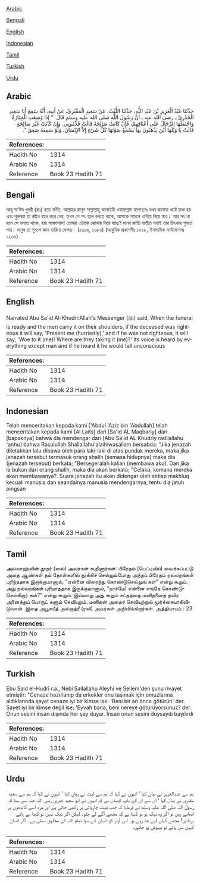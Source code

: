 [Arabic](#arabic)

[Bengali](#bengali)

[English](#english)

[Indonesian](#indonesian)

[Tamil](#tamil)

[Turkish](#turkish)

[Urdu](#urdu)

## Arabic


<div dir="rtl" lang="ar" style={{fontSize:'larger',backgroundColor:'#f8f9fa',padding:20}}>
حَدَّثَنَا عَبْدُ الْعَزِيزِ بْنُ عَبْدِ اللَّهِ، حَدَّثَنَا اللَّيْثُ، عَنْ سَعِيدٍ الْمَقْبُرِيِّ، عَنْ أَبِيهِ، أَنَّهُ سَمِعَ أَبَا سَعِيدٍ الْخُدْرِيَّ ـ رضى الله عنه ـ أَنَّ رَسُولَ اللَّهِ صلى الله عليه وسلم قَالَ ‏ "‏ إِذَا وُضِعَتِ الْجِنَازَةُ وَاحْتَمَلَهَا الرِّجَالُ عَلَى أَعْنَاقِهِمْ، فَإِنْ كَانَتْ صَالِحَةً قَالَتْ قَدِّمُونِي‏.‏ وَإِنْ كَانَتْ غَيْرَ صَالِحَةٍ قَالَتْ يَا وَيْلَهَا أَيْنَ يَذْهَبُونَ بِهَا يَسْمَعُ صَوْتَهَا كُلُّ شَىْءٍ إِلاَّ الإِنْسَانَ، وَلَوْ سَمِعَهُ صَعِقَ ‏"‏‏.‏
</div>
<div style={{backgroundColor:'#f8f9fa',padding:20, marginBottom: 10}}><table> <thead> <tr> <th>References:</th> <th></th> </tr> </thead> <tbody><tr><td>Hadith No</td><td>1314</td></tr><tr><td>Arabic No</td><td>1314</td></tr><tr><td>Reference</td><td>Book 23 Hadith 71</td></tr></tbody></table></div>

## Bengali


<div dir="ltr" lang="bn" style={{fontSize:'larger',backgroundColor:'#f8f9fa',padding:20}}>
আবূ সা‘ঈদ খুদরী (রাঃ) হতে বর্ণিত, আল্লাহর রাসূল সাল্লাল্লাহু আলাইহি ওয়াসাল্লাম বলেছেনঃ যখন জানাযা খাটে রাখা হয় এবং পুরুষরা তা কাঁধে বহন করে নেয়, তখন সে সৎ হলে বলতে থাকে, আমাকে সামনে এগিয়ে নিয়ে যাও। আর সৎ না হলে সে বলতে থাকে, হায় আফসোস! তোমরা এটাকে কোথায় নিয়ে যাচ্ছ? মানব জাতি ব্যতীত সবাই তার চিৎকার শুনতে পায়। মানুষ তা শুনলে জ্ঞান হারিয়ে ফেলত। (১৩১৬, ১৩৮০) (আধুনিক প্রকাশনীঃ ১২২৮, ইসলামিক ফাউন্ডেশনঃ ১২৩৫)
</div>
<div style={{backgroundColor:'#f8f9fa',padding:20, marginBottom: 10}}><table> <thead> <tr> <th>References:</th> <th></th> </tr> </thead> <tbody><tr><td>Hadith No</td><td>1314</td></tr><tr><td>Arabic No</td><td>1314</td></tr><tr><td>Reference</td><td>Book 23 Hadith 71</td></tr></tbody></table></div>

## English


<div dir="ltr" lang="en" style={{fontSize:'larger',backgroundColor:'#f8f9fa',padding:20}}>
Narrated Abu Sa'id Al-Khudri:Allah's Messenger (ﷺ) said, When the funeral is ready and the men carry it on their shoulders, if the deceased was righteous it will say, 'Present me (hurriedly),' and if he was not righteous, it will say, 'Woe to it (me)! Where are they taking it (me)?' Its voice is heard by everything except man and if he heard it he would fall unconscious
</div>
<div style={{backgroundColor:'#f8f9fa',padding:20, marginBottom: 10}}><table> <thead> <tr> <th>References:</th> <th></th> </tr> </thead> <tbody><tr><td>Hadith No</td><td>1314</td></tr><tr><td>Arabic No</td><td>1314</td></tr><tr><td>Reference</td><td>Book 23 Hadith 71</td></tr></tbody></table></div>

## Indonesian


<div dir="ltr" lang="id" style={{fontSize:'larger',backgroundColor:'#f8f9fa',padding:20}}>
Telah menceritakan kepada kami ['Abdul 'Aziz bin 'Abdullah] telah menceritakan kepada kami [Al Laits] dari [Sa'id AL Maqbariy] dari [bapaknya] bahwa dia mendengar dari [Abu Sa'id AL Khudriy radliallahu 'anhu] bahwa Rasulullah Shallallahu'alaihiwasallam bersabda: "Jika jenazah diletakkan lalu dibawa oleh para laki-laki di atas pundak mereka, maka jika jenazah tersebut termasuk orang shalih (semasa hidupnya) maka dia (jenazah tersebut) berkata; "Bersegeralah kalian (membawa aku). Dan jika ia bukan dari orang shalih, maka dia akan berkata; "Celaka, kemana mereka akan membawanya?. Suara jenazah itu akan didengar oleh setiap makhluq kecuali manusia dan seandainya manusia mendengarnya, tentu dia jatuh pingsan
</div>
<div style={{backgroundColor:'#f8f9fa',padding:20, marginBottom: 10}}><table> <thead> <tr> <th>References:</th> <th></th> </tr> </thead> <tbody><tr><td>Hadith No</td><td>1314</td></tr><tr><td>Arabic No</td><td>1314</td></tr><tr><td>Reference</td><td>Book 23 Hadith 71</td></tr></tbody></table></div>

## Tamil


<div dir="ltr" lang="ta" style={{fontSize:'larger',backgroundColor:'#f8f9fa',padding:20}}>
அல்லாஹ்வின் தூதர் (ஸல்) அவர்கள் கூறினார்கள்: பிரேதம் (பெட்டியில்) வைக்கப்பட்டு அதை ஆண்கள் தம் தோள்களில் தூக்கிச் செல்லும்போது அந்தப் பிரேதம் நல்லறங்கள் புரிந்ததாக இருக்குமானால், “என்னை விரைந்து கொண்டுசெல்லுங் கள்” என்று கூறும். அது நல்லறங்கள் புரியாததாக இருக்குமானால், “நாசமே! என்னை எங்கே கொண்டுசெல்கிறார் கள்?” என்று கூறும். இவ்வாறு அது கூறும் சப்தத்தை மனிதனைத் தவிர அனைத்துப் பொருட் களும் செவியுறும். மனிதன் அதைச் செவியுற்றால் மூர்ச்சையாகிவிடுவான். இதை அபூசயீத் அல்குத்ரீ (ரலி) அவர்கள் அறிவிக்கிறார்கள். அத்தியாயம் : 23
</div>
<div style={{backgroundColor:'#f8f9fa',padding:20, marginBottom: 10}}><table> <thead> <tr> <th>References:</th> <th></th> </tr> </thead> <tbody><tr><td>Hadith No</td><td>1314</td></tr><tr><td>Arabic No</td><td>1314</td></tr><tr><td>Reference</td><td>Book 23 Hadith 71</td></tr></tbody></table></div>

## Turkish


<div dir="ltr" lang="tr" style={{fontSize:'larger',backgroundColor:'#f8f9fa',padding:20}}>
Ebu Said el-Hudrî r.a., Nebi Sallallahu Aleyhi ve Sellem'den şunu rivayet etmiştir: "Cenaze hazırlanıp da erkekler onu taşımak için omuzlarına aldıklannda şayet cenaze iyi bir kimse ise: 'Beni bir an önce götürün' der. Şayet iyi bir kimse değil ise; 'Eyvah bana, beni nereye götürüyorsunuz? der. Onun sesini insan dışında her şey duyar. İnsan onun sesini duysaydı bayılırdı
</div>
<div style={{backgroundColor:'#f8f9fa',padding:20, marginBottom: 10}}><table> <thead> <tr> <th>References:</th> <th></th> </tr> </thead> <tbody><tr><td>Hadith No</td><td>1314</td></tr><tr><td>Arabic No</td><td>1314</td></tr><tr><td>Reference</td><td>Book 23 Hadith 71</td></tr></tbody></table></div>

## Urdu


<div dir="rtl" lang="ur" style={{fontSize:'larger',backgroundColor:'#f8f9fa',padding:20}}>
ہم سے عبدالعزیز نے بیان کیا ‘ انہوں نے کہا کہ ہم سے لیث نے بیان کیا ‘ انہوں نے کہا کہ ہم سے سعید مقبری نے بیان کیا ‘ ان سے ان کے باپ کیسان نے کہ انہوں نے ابو سعید خدری رضی اللہ عنہ سے سنا کہ رسول اللہ صلی اللہ علیہ وسلم نے فرمایا کہ جب میت چارپائی پر رکھی جاتی ہے اور مرد اسے کاندھوں پر اٹھاتے ہیں تو اگر وہ نیک ہو تو کہتا ہے کہ مجھے آگے لے چلو۔ لیکن اگر نیک نہیں تو کہتا ہے ہائے بربادی! مجھے کہاں لیے جا رہے ہو۔ اس آواز کو انسان کے سوا تمام اللہ کی مخلوق سنتی ہے۔ اگر انسان کہیں سن پائے تو بیہوش ہو جائے۔
</div>
<div style={{backgroundColor:'#f8f9fa',padding:20, marginBottom: 10}}><table> <thead> <tr> <th>References:</th> <th></th> </tr> </thead> <tbody><tr><td>Hadith No</td><td>1314</td></tr><tr><td>Arabic No</td><td>1314</td></tr><tr><td>Reference</td><td>Book 23 Hadith 71</td></tr></tbody></table></div>